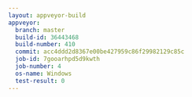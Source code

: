 ```yaml
---
layout: appveyor-build
appveyor:
  branch: master
  build-id: 36443468
  build-number: 410
  commit: acc4ddd2d8367e00be427959c86f29982129c85c
  job-id: 7gooarhpd5d9kwth
  job-number: 4
  os-name: Windows
  test-result: 0
---
```

